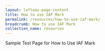 ```yaml
---
layout: leftnav-page-content
title: How to use IAF Mark
permalink: /resources/how-to-use-iaf-mark/
breadcrumb: How to use IAF Mark
collection_name: resources
---
```


Sample Test Page for How to Use IAF Mark
